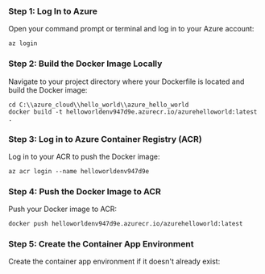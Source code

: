 ### Step 1: Log In to Azure

Open your command prompt or terminal and log in to your Azure account:

```
az login

```

### Step 2: Build the Docker Image Locally

Navigate to your project directory where your Dockerfile is located and build the Docker image:

```
cd C:\\azure_cloud\\hello_world\\azure_hello_world
docker build -t helloworldenv947d9e.azurecr.io/azurehelloworld:latest .

```

### Step 3: Log in to Azure Container Registry (ACR)

Log in to your ACR to push the Docker image:

```
az acr login --name helloworldenv947d9e

```

### Step 4: Push the Docker Image to ACR

Push your Docker image to ACR:

```
docker push helloworldenv947d9e.azurecr.io/azurehelloworld:latest

```

### Step 5: Create the Container App Environment

Create the container app environment if it doesn't already exist:
